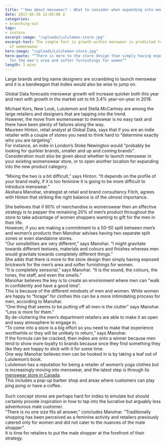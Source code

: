 ```yaml
---
title: "‘How about menswear? : What to consider when expanding into menswear’"
date: 2017-05-26 12:05:00 Z
categories:
- branching-out
tags:
- instore
excerpt-image: "/uploads/Lululemon-store.jpg"
excerpt-text: The simple fact is growth within menswear is predicted to outstrip that
  of womenswear
hero-image: "/uploads/Lululemon-store.jpg"
hero-quote: "“There is more to the store design than simply having exposed brickwork
  for the men’s area and softer furnishings for women”"
length: 3 mins
---
```


Large brands and big name designers are scrambling to launch menswear and it is a bandwagon that indies would also be wise to jump on.

Global Data forecasts menswear growth will increase quicker both this year and next with growth in the market set to hit 3.4% year-on-year in 2018.

Michael Kors, New Look, Lululemon and Stella McCartney are among the large retailers and designers that are tapping into the trend.
\
However, the move from womenswear to menswear is no easy task and there have been plenty of failures along the way.
\
Maureen Hinton, retail analyst at Global Data, says that if you are an indie retailer with a couple of stores you need to think hard to “determine exactly who you are targeting”.
\
For instance, an indie in London’s Stoke Newington would “probably be looking for quirkier brands, smaller and up and coming brands”.
\
Consideration must also be given about whether to launch menswear in your existing womenswear store, or to open another location for expanding into the new product category.

“Mixing the two is a bit difficult,” says Hinton. “It depends on the profile of your brand really, if it is too feminine it is going to be more difficult to introduce menswear.”
\
Akshara Manohar, strategist at retail and brand consultancy Fitch, agrees with Hinton that striking the right balance is of the utmost importance.

She believes that if 80% of merchandise is womenswear then an effective strategy is to pepper the remaining 20% of men’s product throughout the store to take advantage of women shoppers wanting to gift for the men in their life.
\
However, if you are making a commitment to a 50-50 split between men’s and women’s products then Manohar advises having two separate split zones or even standalone stores.
\
“Our sensibilities are very different,” says Manohar. “I might gravitate towards different textures, materials and colours and finishes whereas men would gravitate towards completely different things.”
\
She adds that there is more to the store design than simply having exposed brickwork for the men’s area and softer furnishings for women.
\
“It is completely sensorial,” says Manohar. “It is the sound, the colours, the tones, the staff, and even the smells.”
\
Manohar believes the key is to create an environment where men can “walk in confidently and have a good time”.
\
This is because of the different mindsets of men and women. While women are happy to “forage” for clothes this can be a more intimidating process for men, according to Manohar.
\
“One thing that seems to be putting off all men is the clutter” says Manohar. “Less is more for them.”
\
By de-cluttering the men’s department retailers are able to make it an open and easy atmosphere to engage in.
\
“To come into a store is a big effort so you need to make that experience worthwhile or they will be unlikely to return,” says Manohar.
\
If the formula can be cracked, then indies are onto a winner because men tend to show more loyalty to brands because once they find something they like they are happy to stick with it for some time.
\
One way Manohar believes men can be hooked in is by taking a leaf out of Lululemon’s book.
\
Lululemon has a reputation for being a retailer of women’s yoga clothes but is increasingly moving into menswear, and the latest step is through its [menswear store in Canada](http://info.lululemon.com/about/media/lululemon-opens-mens-local-in-toronto).
\
This includes a pop-up barber shop and areas where customers can play ping pong or have a coffee.\
\
Such concept stores are perhaps hard for indies to emulate but should certainly provide inspiration in how to tap into the lucrative but arguably less adventurous male customer.
\
“There is no one size fits all answer,” concludes Manohar. “Traditionally shopping has been perceived as a feminine activity and retailers previously catered only for women and did not cater to the nuances of the male shopper”.
\
It is time for retailers to put the male shopper at the forefront of their strategy.